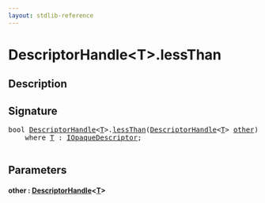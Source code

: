 ```yaml
---
layout: stdlib-reference
---
```


# DescriptorHandle\<T\>\.lessThan

## Description





## Signature 

<pre>
<span class="code_keyword">bool</span> <a href="../types/descriptorhandle-0a/index.html" class="code_type">DescriptorHandle</a>&lt;<a href="../types/descriptorhandle-0a/index.html#typeparam-T" class="code_type">T</a>&gt;.<a href="lessthan-4.html">lessThan</a>(<a href="../types/descriptorhandle-0a/index.html" class="code_type">DescriptorHandle</a>&lt;<a href="../types/descriptorhandle-0a/index.html#typeparam-T" class="code_type">T</a>&gt; <a href="lessthan-4.html#decl-other" class="code_param">other</a>)
    <span class='code_keyword'>where</span> <a href="../types/descriptorhandle-0a/index.html#typeparam-T" class="code_type">T</a> : <a href="../interfaces/iopaquedescriptor-017/index.html" class="code_type">IOpaqueDescriptor</a>;

</pre>

## Parameters

####  <a id="decl-other"></a>other  : [DescriptorHandle](../types/descriptorhandle-0a/index.html)\<[T](../types/descriptorhandle-0a/index.html#typeparam-T)\>

